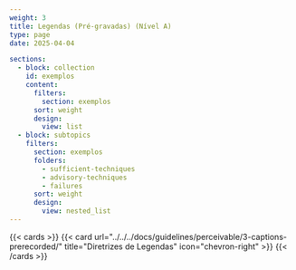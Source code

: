 ```yaml
---
weight: 3
title: Legendas (Pré-gravadas) (Nível A)
type: page
date: 2025-04-04

sections:
  - block: collection
    id: exemplos
    content:
      filters:
        section: exemplos
      sort: weight
      design:
        view: list
  - block: subtopics
    filters:
      section: exemplos
      folders: 
        - sufficient-techniques
        - advisory-techniques
        - failures
      sort: weight
      design:
        view: nested_list
---
```

{{< cards >}}
  {{< card url="../../../docs/guidelines/perceivable/3-captions-prerecorded/" title="Diretrizes de Legendas" icon="chevron-right" >}}
{{< /cards >}}